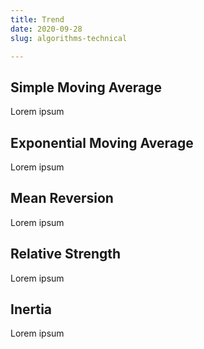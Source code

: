 ```yaml
---
title: Trend
date: 2020-09-28
slug: algorithms-technical

---
```

## Simple Moving Average

Lorem ipsum

## Exponential Moving Average

Lorem ipsum

## Mean Reversion

Lorem ipsum

## Relative Strength

Lorem ipsum

## Inertia

Lorem ipsum